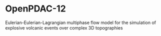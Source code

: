 # OpenPDAC-12
Eulerian-Eulerian-Lagrangian multiphase flow model for the simulation of explosive volcanic events over complex 3D topographies 
